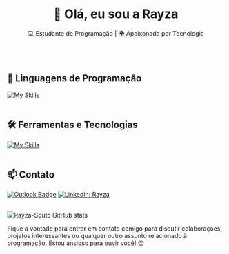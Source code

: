 <h1 align="center">👋 Olá, eu sou a Rayza</h1>

<p align="center">
  💻 Estudante de Programação | 🌍 Apaixonada por Tecnologia
</p><br><br>


## 🚀 Linguagens de Programação
[![My Skills](https://skillicons.dev/icons?i=javascript,css,html)](https://skillicons.dev)<br><br>

## 🛠️ Ferramentas e Tecnologias
[![My Skills](https://skillicons.dev/icons?i=vscode,git,github,react)](https://skillicons.dev)<br><br>

## 📫 Contato

[![Outlook Badge](https://img.shields.io/badge/-Email-006bed?style=flat-square&logo=Outlook&logoColor=white&link=mailto:rayzasouto@outlook.com)](mailto:rayzasouto@outlook.com)
[![Linkedin: Rayza](https://img.shields.io/badge/-RayzaSouto-blue?style=flat-square&logo=Linkedin&logoColor=white&link=https://www.linkedin.com/in/rayza-souto/)](https://www.linkedin.com/in/rayza-souto/)
<br><br>


![Rayza-Souto GitHub stats](https://github-readme-stats.vercel.app/api?username=Rayza-Souto&show_icons=true&theme=radical)

Fique à vontade para entrar em contato comigo para discutir colaborações, projetos interessantes ou qualquer outro assunto relacionado à programação. Estou ansioso para ouvir você! 😊 <br><br>
